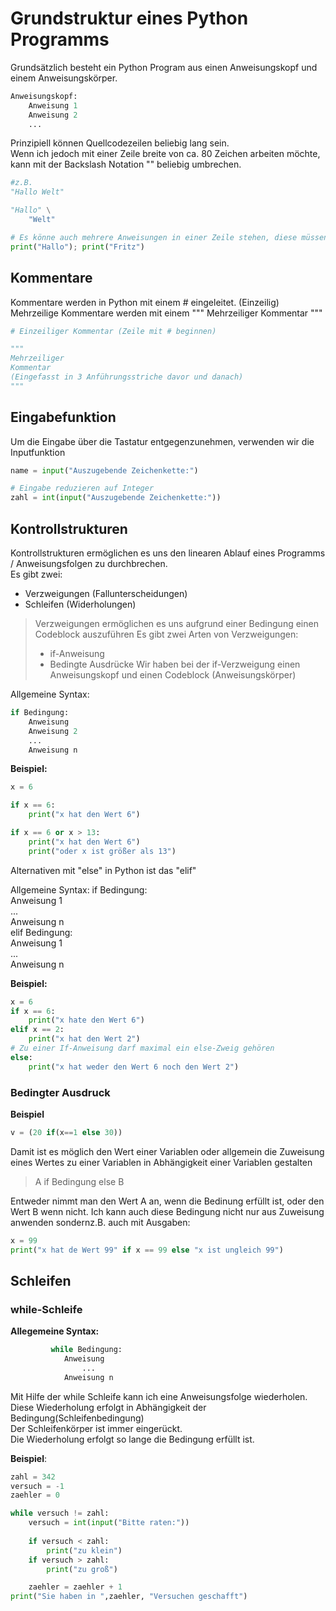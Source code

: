 # Grundstruktur eines Python Programms

Grundsätzlich besteht ein Python Program aus einen Anweisungskopf und einem Anweisungskörper.
````python
Anweisungskopf:  
    Anweisung 1
    Anweisung 2
    ...
````
Prinzipiell können Quellcodezeilen beliebig lang sein.  
Wenn ich jedoch mit einer Zeile breite von ca. 80 Zeichen arbeiten möchte, kann mit der Backslash Notation "\" beliebig umbrechen.
```python
#z.B.
"Hallo Welt"

"Hallo" \
    "Welt"

# Es könne auch mehrere Anweisungen in einer Zeile stehen, diese müssen aber mit einem " ; " getrennt werden
print("Hallo"); print("Fritz")
```

## Kommentare
Kommentare werden in Python mit einem # eingeleitet. (Einzeilig)
Mehrzeilige Kommentare werden mit einem """ Mehrzeiliger Kommentar """
```python
# Einzeiliger Kommentar (Zeile mit # beginnen)

"""
Mehrzeiliger
Kommentar
(Eingefasst in 3 Anführungsstriche davor und danach)
"""
```

## Eingabefunktion
Um die Eingabe über die Tastatur entgegenzunehmen, verwenden wir die Inputfunktion
```python
name = input("Auszugebende Zeichenkette:")

# Eingabe reduzieren auf Integer
zahl = int(input("Auszugebende Zeichenkette:"))
```

## Kontrollstrukturen
Kontrollstrukturen ermöglichen es uns den linearen Ablauf eines Programms / Anweisungsfolgen zu durchbrechen.  
Es gibt zwei:
* Verzweigungen (Fallunterscheidungen)
* Schleifen (Widerholungen)

> Verzweigungen ermöglichen es uns aufgrund einer Bedingung einen Codeblock auszuführen
> Es gibt zwei Arten von Verzweigungen:
> * if-Anweisung
> * Bedingte Ausdrücke
> Wir haben bei der if-Verzweigung einen Anweisungskopf und einen Codeblock (Anweisungskörper)   <br>
> 

Allgemeine Syntax:  
```python
if Bedingung:  
    Anweisung  
    Anweisung 2  
    ...  
    Anweisung n
``` 
**Beispiel:**
```python
x = 6

if x == 6:
    print("x hat den Wert 6")

if x == 6 or x > 13:
    print("x hat den Wert 6")
    print("oder x ist größer als 13")
```
Alternativen mit "else" in Python ist das "elif"

Allgemeine Syntax:
if Bedingung:  
    Anweisung 1  
        ...  
    Anweisung n  
elif Bedingung:  
    Anweisung 1  
        ...  
    Anweisung n  

**Beispiel:**
```python
x = 6
if x == 6:
    print("x hate den Wert 6")
elif x == 2:
    print("x hat den Wert 2")
# Zu einer If-Anweisung darf maximal ein else-Zweig gehören
else:   
    print("x hat weder den Wert 6 noch den Wert 2")
```

### Bedingter Ausdruck
**Beispiel**
```python
v = (20 if(x==1 else 30))
```
Damit ist es möglich den Wert einer Variablen oder allgemein die Zuweisung eines Wertes zu einer Variablen in Abhängigkeit einer Variablen gestalten

> A if Bedingung else B

Entweder nimmt man den Wert A an, wenn die Bedinung erfüllt ist, oder den Wert B wenn nicht.
Ich kann auch diese Bedingung nicht nur aus Zuweisung anwenden sondernz.B. auch mit Ausgaben:

```python
x = 99
print("x hat de Wert 99" if x == 99 else "x ist ungleich 99")
```

## Schleifen
### while-Schleife

**Allegemeine Syntax:** 
```python
         while Bedingung:
            Anweisung
                ...
            Anweisung n
```
Mit Hilfe der while Schleife kann ich eine Anweisungsfolge wiederholen.  
Diese Wiederholung erfolgt in Abhängigkeit der Bedingung(Schleifenbedingung)  
Der Schleifenkörper ist immer eingerückt.  
Die Wiederholung erfolgt so lange die Bedingung erfüllt ist.

**Beispiel**:
```python
zahl = 342
versuch = -1
zaehler = 0

while versuch != zahl:
    versuch = int(input("Bitte raten:"))
    
    if versuch < zahl:
        print("zu klein")
    if versuch > zahl:
        print("zu groß")

    zaehler = zaehler + 1
print("Sie haben in ",zaehler, "Versuchen geschafft")
```